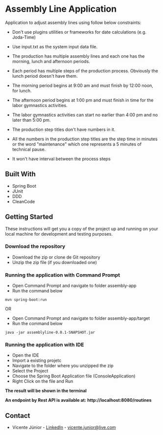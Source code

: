 # Assembly Line Application

Application to adjust assembly lines using follow below constraints:

-  Don't use plugins utilities or frameworks for date calculations (e.g. Joda-Time)

- Use input.txt as the system input data file.
- The production has multiple assembly lines and each one has the morning, lunch and afternoon periods.
- Each period has multiple steps of the production process. Obviously the lunch period doesn't have them.
- The morning period begins at 9:00 am and must finish by 12:00 noon, for lunch.
- The afternoon period begins at 1:00 pm and must finish in time for the labor gymnastics activities.
- The labor gymnastics activities can start no earlier than 4:00 pm and no later than 5:00 pm.
- The production step titles don't have numbers in it.
- All the numbers in the production step titles are the step time in minutes or the word "maintenance" which one represents a 5 minutes of technical pause.
- It won't have interval between the process steps



## Built With

- Spring Boot
- JUnit
- DDD
- CleanCode



## Getting Started

These instructions will get you a copy of the project up and running on your local machine for development and testing purposes. 



### Download the repository

- Download the zip or clone de Git repository
- Unzip the zip file (if you downloaded one)



### Running the application with Command Prompt

- Open Command Prompt and navigate to folder assembly-app
- Run the command below

```shell
mvn spring-boot:run
```

OR

- Open Command Prompt and navigate to folder assembly-app/target
- Run the command below

```shell
java -jar assemblyline-0.0.1-SNAPSHOT.jar
```



### Running the application with IDE

- Open the IDE
- Import a existing projetc
- Navigate to the folder where you unzipped the zip
- Select the Project
- Choose the Spring Boot Application file (ConsoleApplication)
- Right Click on the file and Run



**The result will be shown in the terminal**

**An endpoint by Rest API is available at:** **http://localhost:8080/routines**



## Contact

- Vicente Júnior - [LinkedIn](https://www.linkedin.com/in/vicente-jr-41787963/) - vicente.junior@live.com 